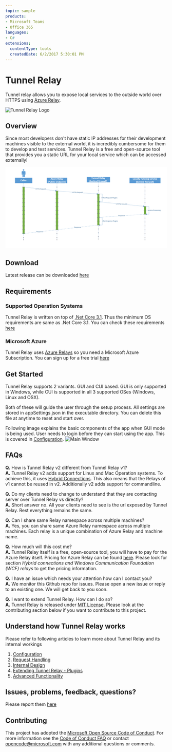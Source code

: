 ```yaml
---
topic: sample
products:
- Microsoft Teams
- Office 365
languages:
- C#
extensions:
  contentType: tools
  createdDate: 6/2/2017 5:30:01 PM
---
```

# Tunnel Relay

Tunnel relay allows you to expose local services to the outside world over HTTPS using [Azure Relay](https://docs.microsoft.com/en-us/azure/service-bus-relay/relay-what-is-it#hybrid-connections).

![Tunnel Relay Logo](Documentation/TunnelRelaylogo-01.png "Tunnel Relay")

## Overview
Since most developers don't have static IP addresses for their development machines visible to the external world, it is incredibly cumbersome for them to develop and test services. Tunnel Relay is a free and open-source tool that provides you a static URL for your local service which can be accessed externally!

![Overview](Documentation/DevelopementTR.png "Overview")

## Download
Latest release can be downloaded [here](https://github.com/OfficeDev/microsoft-teams-tunnelrelay/releases/latest) 

## Requirements

### Supported Operation Systems
Tunnel Relay is written on top of [.Net Core 3.1](https://devblogs.microsoft.com/dotnet/announcing-net-core-3-1/). Thus the minimum OS requirements are same as .Net Core 3.1. You can check these requirements [here](https://github.com/dotnet/core/blob/master/release-notes/3.1/3.1-supported-os.md)

### Microsoft Azure

Tunnel Relay uses [Azure Relays](https://docs.microsoft.com/en-us/azure/service-bus-relay/relay-what-is-it) so you need a Microsoft Azure Subscription. You can sign up for a free trial [here](https://azure.microsoft.com/en-us/free/)

## Get Started

Tunnel Relay supports 2 variants. GUI and CUI based. GUI is only supported in Windows, while CUI is supported in all 3 supported OSes (Windows, Linux and OSX).

Both of these will guide the user through the setup process. All settings are stored in appSettings.json in the executable directory. You can delete this file at anytime to reset and start over.

Following image explains the basic components of the app when GUI mode is being used. User needs to login before they can start using the app. This is covered in [Configuration](Documentation/Configuration.md).
![Main Window](Documentation/MainWindow.png "Tunnel Relay Main Window")

## FAQs
**Q.** How is Tunnel Relay v2 different from Tunnel Relay v1? </br>
**A.** Tunnel Relay v2 adds support for Linux and Mac Operation systems. To achieve this, it uses [Hybrid Connections](https://docs.microsoft.com/en-us/azure/service-bus-relay/relay-what-is-it#hybrid-connections).
This also means that the Relays of v1 cannot be reused in v2. Additionally v2 adds support for commandline.

**Q.** Do my clients need to change to understand that they are contacting server over Tunnel Relay vs directly? </br>
**A.** Short answer no. All your clients need to see is the url exposed by Tunnel Relay. Rest everything remains the same.

**Q.** Can I share same Relay namespace across multiple machines? </br>
**A.** Yes, you can share same Azure Relay namespace across multiple machines. Each relay is a unique combination of Azure Relay and machine name.

**Q.** How much will this cost me? </br>
**A.** Tunnel Relay itself is a free, open-source tool, you will have to pay for the Azure Relay itself. Pricing for Azure Relay can be found [here](https://azure.microsoft.com/en-us/pricing/details/service-bus/). Please look for section *Hybrid connections and Windows Communication Foundation (WCF) relays* to get the pricing information.

**Q.** I have an issue which needs your attention how can I contact you? </br>
**A.** We monitor this Github repo for issues. Please open a new issue or reply to an existing one. We will get back to you soon. 

**Q.** I want to extend Tunnel Relay. How can I do so? </br>
**A.** Tunnel Relay is released under [MIT License](https://opensource.org/licenses/MIT). Please look at the contributing section below if you want to contribute to this project.

## Understand how Tunnel Relay works
Please refer to following articles to learn more about Tunnel Relay and its internal workings

1. [Configuration](Documentation/Configuration.md)
2. [Request Handling](Documentation/RequestHandling.md) 
3. [Internal Design](Documentation/InternalDesign.md)
4. [Extending Tunnel Relay - Plugins](Documentation/PluginManagement.md)
5. [Advanced Functionality](Documentation/AdvancedTopics.md)

## Issues, problems, feedback, questions?
Please report them [here](https://github.com/OfficeDev/microsoft-teams-tunnelrelay/issues)

## Contributing

This project has adopted the [Microsoft Open Source Code of Conduct](https://opensource.microsoft.com/codeofconduct/). For more information see the [Code of Conduct FAQ](https://opensource.microsoft.com/codeofconduct/faq/) or contact [opencode@microsoft.com](mailto:opencode@microsoft.com) with any additional questions or comments.
